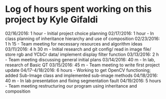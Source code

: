 # Log of hours spent working on this project by Kyle Gifaldi

02/16/2016: 1 hour - Initial project choice planning
02/17/2016: 1 hour - In class planning of inheritance hierarchy and use of composition
02/23/2016: 1 h 15 - Team meeting for necessary resources and algorithm ideas
03/11/2016: 4 h 30 m - Initial research and git config/ read in image file/ store rgb and YCbCr data/ implement display filter function
03/13/2016: 2 h - Team meeting discussing general initial plans
03/14/2016: 40 m - In lab, research of Basic QT 
03/15/2016: 45 m - Team meeting to write first project update
04/17-4/18/2016: 6 hours - Working to get OpenCV functioning; added Sub-Image class and implemented sub-image methods
04/18/2016: 40 m - In lab presentation and fixing segmentation fault
04/19/2016: 5 hours - Team meeting restructuring our program using inheritance and composition


